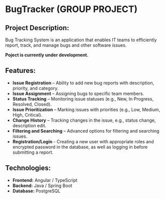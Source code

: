 # BugTracker (GROUP PROJECT)
## Project Description:
Bug Tracking System is an application that enables IT teams to efficiently report, track, and manage bugs and other software issues.

**Poject is currently under development.**

## Features:
- **Issue Registration** – Ability to add new bug reports with description, priority, and category.
- **Issue Assignment** – Assigning bugs to specific team members.
- **Status Tracking** – Monitoring issue statuses (e.g., New, In Progress, Resolved, Closed).
- **Issue Prioritization** – Marking issues with priorities (e.g., Low, Medium, High, Critical).
- **Change History** – Tracking changes in the issue, e.g., status change, description edit.
- **Filtering and Searching** – Advanced options for filtering and searching issues.
- **Registration/Login** - Creating a new user with appropriate roles and encrypted password in the database, as well as logging in before submitting a report.

## Technologies:
- **Frontend:** Angular / TypeScript
- **Backend:** Java / Spring Boot
- **Database:** PostgreSQL
